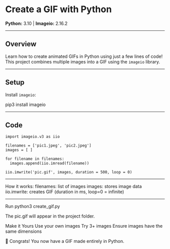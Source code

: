 # Create a GIF with Python

**Python:** 3.10 | **Imageio:** 2.16.2

---

## Overview

Learn how to create animated GIFs in Python using just a few lines of code! This project combines multiple images into a GIF using the `imageio` library.

---

## Setup

Install `imageio`:

pip3 install imageio

---

## Code
```
import imageio.v3 as iio

filenames = ['pic1.jpeg', 'pic2.jpeg']
images = [ ]

for filename in filenames:
  images.append(iio.imread(filename))

iio.imwrite('pic.gif', images, duration = 500, loop = 0)
```
---

How it works:
filenames: list of images
images: stores image data
iio.imwrite: creates GIF (duration in ms, loop=0 = infinite)

---

Run
python3 create_gif.py

The pic.gif will appear in the project folder.

Make it Yours
Use your own images
Try 3+ images
Ensure images have the same dimensions

🎉 Congrats! You now have a GIF made entirely in Python.

